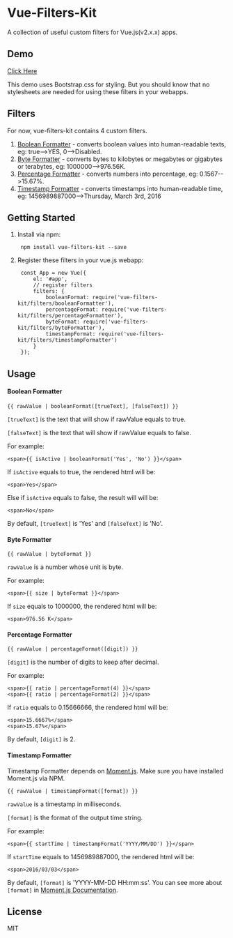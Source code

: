 # Vue-Filters-Kit

A collection of useful custom filters for Vue.js(v2.x.x) apps.

## Demo

[Click Here](https://panteng.github.io/vue-filters-kit/)

This demo uses Bootstrap.css for styling. But you should know that no stylesheets are needed for using these filters in your webapps.

## Filters

For now, vue-filters-kit contains 4 custom filters.

1. [Boolean Formatter](#boolean-formatter) - converts boolean values into human-readable texts, eg: true-->YES, 0-->Disabled.
2. [Byte Formatter](#byte-formatter) - converts bytes to kilobytes or megabytes or gigabytes or terabytes, eg: 1000000-->976.56K.
3. [Percentage Formatter](#percentage-formatter) - converts numbers into percentage, eg: 0.1567-->15.67%.
4. [Timestamp Formatter](#timestamp-formatter) - converts timestamps into human-readable time, eg: 1456989887000-->Thursday, March 3rd, 2016

## Getting Started

1. Install via npm:

        npm install vue-filters-kit --save

2. Register these filters in your vue.js webapp:

        const App = new Vue({
            el: '#app',
            // register filters
            filters: {
                booleanFormat: require('vue-filters-kit/filters/booleanFormatter'),
                percentageFormat: require('vue-filters-kit/filters/percentageFormatter'),
                byteFormat: require('vue-filters-kit/filters/byteFormatter'),
                timestampFormat: require('vue-filters-kit/filters/timestampFormatter')
            }
        });

## Usage

#### Boolean Formatter

`{{ rawValue | booleanFormat([trueText], [falseText]) }}`

`[trueText]` is the text that will show if rawValue equals to true.

`[falseText]` is the text that will show if rawValue equals to false.

For example:

    <span>{{ isActive | booleanFormat('Yes', 'No') }}</span>

If `isActive` equals to true, the rendered html will be:

    <span>Yes</span>

Else if `isActive` equals to false, the result will will be:

    <span>No</span>

By default, `[trueText]` is 'Yes' and `[falseText]` is 'No'.

#### Byte Formatter

`{{ rawValue | byteFormat }}`

`rawValue` is a number whose unit is byte.

For example:

    <span>{{ size | byteFormat }}</span>

If `size` equals to 1000000, the rendered html will be:

    <span>976.56 K</span>

#### Percentage Formatter

`{{ rawValue | percentageFormat([digit]) }}`

`[digit]` is the number of digits to keep after decimal.

For example:

    <span>{{ ratio | percentageFormat(4) }}</span>
    <span>{{ ratio | percentageFormat(2) }}</span>

If `ratio` equals to 0.15666666, the rendered html will be:

    <span>15.6667%</span>
    <span>15.67%</span>

By default, `[digit]` is 2.

#### Timestamp Formatter

Timestamp Formatter depends on [Moment.js](http://momentjs.com/). Make sure you have installed Moment.js via NPM.

`{{ rawValue | timestampFormat([format]) }}`

`rawValue` is a timestamp in milliseconds.

`[format]` is the format of the output time string.

For example:

    <span>{{ startTime | timestampFormat('YYYY/MM/DD') }}</span>

If `startTime` equals to 1456989887000, the rendered html will be:

    <span>2016/03/03</span>

By default, `[format]` is 'YYYY-MM-DD HH:mm:ss'. You can see more about `[format]` in [Moment.js Documentation](http://momentjs.com/docs/#/parsing/string-format/).

## License

MIT
